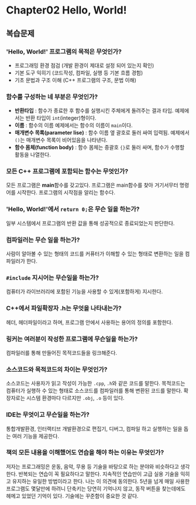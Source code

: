# Chapter02 Hello, World!

## 복습문제

### 'Hello, World!' 프로그램의 목적은 무엇인가?
- 프로그래밍 환경 점검 (개발 환경이 제대로 설정 되어 있는지 확인)
- 기본 도구 익히기 (코드작성, 컴파일, 실행 등 기본 흐름 경험)
- 기초 문법과 구조 이해 (C++ 프로그램의 구조, 문법 이해)
### 함수를 구성하는 네 부분은 무엇인가?
- **반환타입** : 함수가 종료한 후 함수를 실행시킨 주체에게 돌려주는 결과 타입.
예제에서는 반환 타입이 `int`(integer)형이다.
- **이름** : 함수의 이름
예제에서는 함수의 이름이 `main`이다.
- **매개변수 목록(parameter lise)** : 함수 이름 옆 괄호로 둘러 싸여 입력됨.
예제에서 `()`는 매개변수 목록이 비어있음을 나타낸다.
- **함수 몸체(function body)** : 함수 몸체는 중괄호 `{}`로 둘러 싸며, 함수가 수행할 활동을 나열한다.
### 모든 C++ 프로그램에 포함되는 함수는 무엇인가?
모든 프로그램은 **main**함수를 갖고있다.
프로그램은 main함수를 찾아 거기서무터 명령어를 시작한다.
프로그램의 시작점을 알리는 함수다.
### 'Hello, World!'에서 `return 0;`은 무슨 일을 하는가?
일부 시스템에서 프로그램의 반환 값을 통해 성공적으로 종료되었는지 판단한다.
### 컴파일러는 무슨 일을 하는가?
사람이 알아볼 수 있는 형태의 코드를 커퓨터가 이해할 수 있는 형태로 변환하는 일을 컴파일러가 한다.
### `#include` 지시어는 무슨일을 하는가?
컴퓨터가 라이브러리에 포함된 기능을 사용할 수 있게(포함하게) 지시한다.
### C++에서 파일확장자 .h는 무엇을 나타내는가?
헤더, 헤더파일이라고 하며, 프로그램 안에서 사용하는 용어의 정의를 포함한다.
### 링커는 여러분이 작성한 프로그램에 무슨일을 하는가?
컴파일러를 통해 만들어진 목적코드들을 링크해준다.
### 소스코드와 목적코드의 차이는 무엇인가?
소스코드는 사용자가 읽고 작성이 가능한 `.cpp`, `.h`와 같은 코드를 말한다.
목적코드는 컴퓨터가 실행하 수 있는 형태로 소스코드를 컴파일러를 통해 변환된 코드를 말한다.
확장자로는 시스템 환경마다 다르지만 `.obj`, `.o` 등이 있다.
### IDE는 무엇이고 무슨일을 하는가?
통합개발환경, 인터랙티브 개발환경으로 편집기, 디버그, 컴파일 하고 실행하는 일을 돕는 여러 기능을 제공한다.
### 책의 모든 내용을 이해했어도 연습을 해야 하는 이유는 무엇인가?
저자는 프로그래밍은 운동, 음악, 무용 등 기술을 바탕으로 하는 분야와 비슷하다고 생각한다. 반복되는 연습이 꼭 필요하다고 말한다. 지속적인 연습만이 고급 실용 기술을 익히고 유지하는 유일한 방법이라고 한다.
나는 이 의견에 동의한다. 5년을 넘게 매일 사용한 프로그램도 몇달만에 하려니 단축키는 당연히 기억나지 않고, 동작 버튼을 찾는데에도 헤메고 있었던 기억이 있다.
기술에는 꾸준함이 중요한 것 같다.